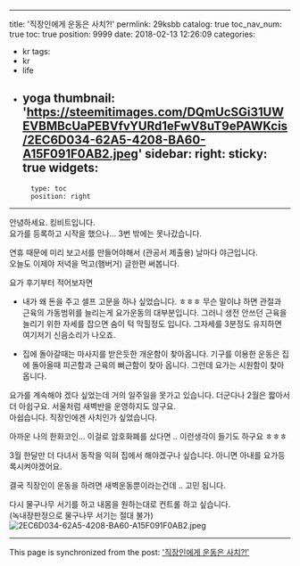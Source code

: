 
---
title: '직장인에게 운동은 사치?!'
permlink: 29ksbb
catalog: true
toc_nav_num: true
toc: true
position: 9999
date: 2018-02-13 12:26:09
categories:
- kr
tags:
- kr
- life
- yoga
thumbnail: 'https://steemitimages.com/DQmUcSGi31UWEVBMBcUaPEBVfvYURd1eFwV8uT9ePAWKcis/2EC6D034-62A5-4208-BA60-A15F091F0AB2.jpeg'
sidebar:
    right:
        sticky: true
widgets:
    -
        type: toc
        position: right
---


안녕하세요. 킹비트입니다.  
요가를 등록하고 시작을 했으나...
3번 밖에는 못나갔습니다. 

연휴 때문에 미리 보고서를 만들어야해서 (관공서 제출용) 날마다 야근입니다.  
오늘도 이제야 저녁을 먹고(햄버거) 글한편 써봅니다. 

요가 후기부터 적어보자면
- 내가 왜 돈을 주고 셀프 고문을 하나 싶었습니다. 
ㅎㅎㅎ 무슨 말이냐 하면 관절과 근육의 가동범위를 
늘리는게 요가운동의 대부분입니다. 
그러니 생전 안쓰던 근육을 늘리기 위한 자세를 잡으면 
숨이 턱 막힐정도 입니다.  그자세를 3분정도 유지하면 여기저기 신음소리가 나오죠.  

- 집에 돌아갈때는 마사지를 받은듯한 개운함이 찾아옵니다. 
기구를 이용한 운동은 집에 돌아올때 피곤함과 근육의 뻐근함이 찾아 옵니다.  그런데 요가는 시원함이 찾아 옵니다.  

요가를 계속해야 겠다 싶었는데 거의 일주일을 못가고 있습니다.  더군다나 2월은 짧아서 더 아쉽구요. 서울처럼 새벽반을 운영하지도 않구요.   
아쉽습니다.  직장인에겐 사치인가 싶었습니다.  

아까운 나의 한화코인... 이걸로 암호화폐를 샀다면 ..
이런생각이 들기도 하구요 ㅎㅎㅎ

3월 한달만 더 다녀서 동작을 익혀 집에서 해야겠구나 싶습니다.  아니면 아내를 요가등록시켜야겠어요.  

결국 직장인이 운동을 하려면 새벽운동뿐이라는건데 .. 고민 됩니다. 

다시 물구나무 서기를 하고 내몸을 원하는대로 컨트롤 하고 싶습니다.  
(녹내장판정으로 물구나무 서기는 절대 불가)
![2EC6D034-62A5-4208-BA60-A15F091F0AB2.jpeg](https://steemitimages.com/DQmUcSGi31UWEVBMBcUaPEBVfvYURd1eFwV8uT9ePAWKcis/2EC6D034-62A5-4208-BA60-A15F091F0AB2.jpeg)

- - -

This page is synchronized from the post: ['직장인에게 운동은 사치?!'](https://steemit.com/@kingbit/29ksbb)
